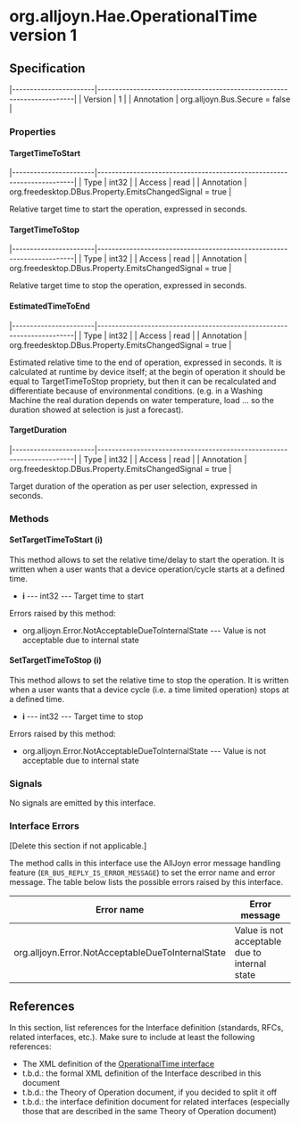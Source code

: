 # org.alljoyn.Hae.OperationalTime version 1

## Specification

|-----------------------|-----------------------------------------------------------------------|
| Version               | 1                                                                     |
| Annotation            | org.alljoyn.Bus.Secure = false                                        |

### Properties

#### TargetTimeToStart

|-----------------------|-----------------------------------------------------------------------|
| Type                  | int32                                                                 |
| Access                | read                                                                  |
| Annotation            | org.freedesktop.DBus.Property.EmitsChangedSignal = true               |

Relative target time to start the operation, expressed in seconds.

#### TargetTimeToStop

|-----------------------|-----------------------------------------------------------------------|
| Type                  | int32                                                                 |
| Access                | read                                                                  |
| Annotation            | org.freedesktop.DBus.Property.EmitsChangedSignal = true               |

Relative target time to stop the operation, expressed in seconds.

#### EstimatedTimeToEnd

|-----------------------|-----------------------------------------------------------------------|
| Type                  | int32                                                                 |
| Access                | read                                                                  |
| Annotation            | org.freedesktop.DBus.Property.EmitsChangedSignal = true               |

Estimated relative time to the end of operation, expressed in seconds.
It is calculated at runtime by device itself; at the begin of operation it should be equal to TargetTimeToStop propriety, 
but then it can be recalculated and differentiate because of environmental conditions. (e.g. in a Washing Machine the real duration depends on water temperature, load ... so the duration showed at selection is just a forecast).

#### TargetDuration

|-----------------------|-----------------------------------------------------------------------|
| Type                  | int32                                                                 |
| Access                | read                                                                  |
| Annotation            | org.freedesktop.DBus.Property.EmitsChangedSignal = true               |

Target duration of the operation as per user selection, expressed in seconds.

### Methods

#### SetTargetTimeToStart (i)

This method allows to set the relative time/delay to start the operation. It is written when a user wants that a device operation/cycle starts at a defined time.

  * **i** --- int32 --- Target time to start

Errors raised by this method:

  * org.alljoyn.Error.NotAcceptableDueToInternalState --- Value is not acceptable due to internal state

#### SetTargetTimeToStop (i)

This method allows to set the relative time to stop the operation. It is written when a user wants that a device cycle (i.e. a time limited operation) stops at a defined time.

  * **i** --- int32 --- Target time to stop

Errors raised by this method:

  * org.alljoyn.Error.NotAcceptableDueToInternalState --- Value is not acceptable due to internal state

### Signals

No signals are emitted by this interface.

### Interface Errors

[Delete this section if not applicable.]

The method calls in this interface use the AllJoyn error message handling feature
(`ER_BUS_REPLY_IS_ERROR_MESSAGE`) to set the error name and error message. The table
below lists the possible errors raised by this interface.

| Error name                                        | Error message                                 |
|---------------------------------------------------|-----------------------------------------------|
| org.alljoyn.Error.NotAcceptableDueToInternalState | Value is not acceptable due to internal state |


## References

In this section, list references for the Interface definition (standards, RFCs,
related interfaces, etc.). Make sure to include at least the following
references:

  * The XML definition of the [OperationalTime interface](OperationalTime-v1.xml)
  * t.b.d.: the formal XML definition of the Interface described in this document
  * t.b.d.: the Theory of Operation document, if you decided to split it off
  * t.b.d.: the interface definition document for related interfaces (especially those
    that are described in the same Theory of Operation document)

